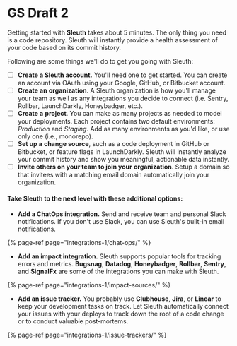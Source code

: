 # GS Draft 2

Getting started with **Sleuth** takes about 5 minutes. The only thing you need is a code repository. Sleuth will instantly provide a health assessment of your code based on its commit history. 

Following are some things we'll do to get you going with Sleuth: 

* [ ] **Create a Sleuth account.** You'll need one to get started. You can create an account via OAuth using your Google, GitHub, or Bitbucket account. 
* [ ] **Create an** **organization**. A Sleuth organization is how you'll manage your team as well as any integrations you decide to connect \(i.e. Sentry, Rollbar, LaunchDarkly, Honeybadger, etc.\). 
* [ ] **Create a** **project**. You can make as many projects as needed to model your deployments. Each project contains two default environments: _Production_ and _Staging_. Add as many environments as you'd like, or use only one \(i.e., monorepo\). 
* [ ] **Set up a** **change source**, such as a code deployment in GitHub or Bitbucket, or feature flags in LaunchDarkly. Sleuth will instantly analyze your commit history and show you meaningful, actionable data instantly.
* [ ] **Invite others on your team to join your** **organization**. Setup a domain so that invitees with a matching email domain automatically join your organization. 

#### Take Sleuth to the next level with these additional options: 

* **Add a ChatOps integration.** Send and receive team and personal Slack notifications. If you don't use Slack, you can use Sleuth's built-in email notifications. 

{% page-ref page="integrations-1/chat-ops/" %}

* **Add an impact integration.** Sleuth supports popular tools for tracking errors and metrics. **Bugsnag**, **Datadog**, **Honeybadger**, **Rollbar**, **Sentry**, and **SignalFx** are some of the integrations you can make with Sleuth. 

{% page-ref page="integrations-1/impact-sources/" %}

* **Add an issue tracker.** You probably use **Clubhouse**, **Jira**, or **Linear** to keep your development tasks on track. Let Sleuth automatically connect your issues with your deploys to track down the root of a code change or to conduct valuable post-mortems. 

{% page-ref page="integrations-1/issue-trackers/" %}

